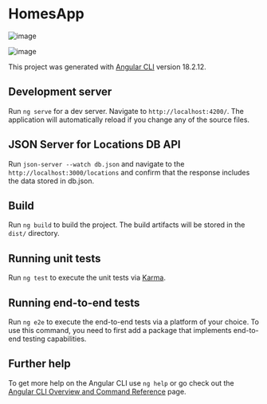 # HomesApp

![image](https://github.com/user-attachments/assets/01764215-2627-445a-a0d6-fe1de99324c6)


![image](https://github.com/user-attachments/assets/2ae73de6-5222-4244-9a95-8481396ef101)



This project was generated with [Angular CLI](https://github.com/angular/angular-cli) version 18.2.12.

## Development server

Run `ng serve` for a dev server. Navigate to `http://localhost:4200/`. The application will automatically reload if you change any of the source files.

## JSON Server for Locations DB API

Run `json-server --watch db.json` and navigate to the `http://localhost:3000/locations` and confirm that the response includes the data stored in db.json.

## Build

Run `ng build` to build the project. The build artifacts will be stored in the `dist/` directory.

## Running unit tests

Run `ng test` to execute the unit tests via [Karma](https://karma-runner.github.io).

## Running end-to-end tests

Run `ng e2e` to execute the end-to-end tests via a platform of your choice. To use this command, you need to first add a package that implements end-to-end testing capabilities.

## Further help

To get more help on the Angular CLI use `ng help` or go check out the [Angular CLI Overview and Command Reference](https://angular.dev/tools/cli) page.
